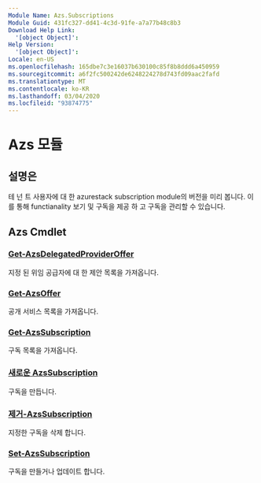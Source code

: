 ```yaml
---
Module Name: Azs.Subscriptions
Module Guid: 431fc327-dd41-4c3d-91fe-a7a77b48c8b3
Download Help Link:
  '[object Object]': 
Help Version:
  '[object Object]': 
Locale: en-US
ms.openlocfilehash: 165dbe7c3e16037b630100c85f8b8ddd6a450959
ms.sourcegitcommit: a6f2fc500242de6248224278d743fd09aac2fafd
ms.translationtype: MT
ms.contentlocale: ko-KR
ms.lasthandoff: 03/04/2020
ms.locfileid: "93874775"
---
```

# Azs 모듈
## 설명은
테 넌 트 사용자에 대 한 azurestack subscription module의 버전을 미리 봅니다. 이를 통해 functianality 보기 및 구독을 제공 하 고 구독을 관리할 수 있습니다.

## Azs Cmdlet
### [Get-AzsDelegatedProviderOffer](Get-AzsDelegatedProviderOffer.md)
지정 된 위임 공급자에 대 한 제안 목록을 가져옵니다.

### [Get-AzsOffer](Get-AzsOffer.md)
공개 서비스 목록을 가져옵니다.

### [Get-AzsSubscription](Get-AzsSubscription.md)
구독 목록을 가져옵니다.

### [새로운 AzsSubscription](New-AzsSubscription.md)
구독을 만듭니다.

### [제거-AzsSubscription](Remove-AzsSubscription.md)
지정한 구독을 삭제 합니다.

### [Set-AzsSubscription](Set-AzsSubscription.md)
구독을 만들거나 업데이트 합니다.

